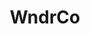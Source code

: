 ---
layout: firm_page
title: "WndrCo"
id: "wndrco.com"
permalink: "/wndrcowndrco.com/"
website: "https://www.wndrco.com"
offices: "Redwood City (United States), Beverly Hills (United States)"
investment_stages: "Seed, Series A"
portfolio_companies: "Airtable, Aura, 1Password, Twingate, 2cents, 100 Thieves, AAVCF4, Abstract, Actual, AdQuick, AFX, Air, Airlift, Albedo Space, Alchemy, All Health, Ambient AI, AMI, Aquabyte, Arc Boat, Arcee AI, Arpeggi, Artie, Artifact, Audioshake, Aumni, Axiom Security, Axios, Backer, Basic.Space, Baton, Beekeeper's Naturals, BesserFM, Birdy Grey, Bobsled, Bond Studio AI, Bount, Breakr, Bubble Builder, Bulletin, Byte Kitchen, CameraIQ, Candid, Carbon38, Cassava, Catalog, Census, Cent, Clique Club, Coactive, Codegen, Community, CompanyCam, Contour, Convictional, Cosmonic, Cuenca, Customuse, Dance Dandy, Dapper Labs, Databricks, Daydream, Deed, Deel, Discord, DoubleLoop, Dover Ecommerce Tech, Elliptic, Ello, Embrace, Encord, End Game Interactive, Ethena, EvenUp, Extra, Felt, FiClub, Fidel, Figma, Finesse, FlowSpace, Flox, FLYR Labs, Force Metrics, Forte Labs, Frame.io, Frond Gem, Gemini, Ghost, Glow, Golden Graffle, Group Shop, Hevo Data, Honeycomb Labs, Houm, House Capital, HUBUC, ID.me, Imbue, Indify, Infatuation - Zagat, Instawork, Jebbit, Jenkins the Valet, Koala, Landline, LiveFlow, Livekit, LOOM, Loop, Lyric - Wheelhouse, Mansa, Matano, Material Security, Merchbar, Mercury, Merit, Mesh Connect, Metaphor, Meter, Metronome, Mickey, Minly, Mixcloud, MIXhalo, Modern Animal Health, Modern Treasury, Modyfi, Mojo, Monti Kids, Monument, MoonPay, Moonship, MSCHF, Multi, Mux, Mystro, Nami ML, Neon, Money Club, Netomi, NexHealth, Node, Nomad Homes, Nomos, Numerade, Nutrisense, Octahedron, Opportunity Fund, Omaze, On Deck, Onchain, OpenComp, Opensea, Opine, Orby.ai, OthersideAI, Outset Capital, Oxio ISP, Pact, Padlet, PadSplit, Pango, Paramark, Parrot, Peel Insights, Phood, Pilot, Placer.AI, Player Zero, Players' Lounge, PlayVS, Ploria, Pod People, Podimo, Pogo, Point.me, Polymarket, Popchew, Portrait Care, Prezo, PrismsVR, Prospect, Provenance, Provenance Technologies, Quake Media, Quibi, Quince, Radien, Rain Instant Pay, Rainbow Studio, Rally Rd, Rally.io, Reprise, Republic, Realm, ROAM, Robinhood, Roli, Royal, Runway, Salesroom, Saturn, Seasons, Sequence, Series Financial, Setscale, Slumberkins, Smitten, Socket, Sourceress, Sparrow, Spiketrap, Sportlogiq, SportsIcon, Spotahome, StageGlass, Statespace Labs, Station, Steady Health, Stem, Step, Stir Studio, Subscript, Super Unlimited, Superlist, Sure App, Sweet, System, Team Whistle, Tellie, Tempest, The Expert, The Young Turks, ThreatOptix, Thrive Global, Tinkergarten, TinyCare, Tracklib, TradeUp, Triangle, Tribevest, Twelve Labs, Twingate, Two Chairs, Ubiquity6, Unify.ai, Upduo, Varo, VC Guide, Versed, Versus, Vimcal, VINN Automotive, ViseAI, VShojo, VVS, Wagmo, Webflow, Wholesail, Whywhywhy, WndrHLTH, Wrapbook, Writer, Yassir, Yellow, Yours, Yuga Labs, Yuzu Health, Zora"
portfolio_link: "https://www.wndrco.com/investment-list"
investment_markets: "Future of Work, Consumer Technology, Cybersecurity, Developer Infrastructure, Digital Media, Information Technology, Venture Capital"
founded_year: "2016"
description: "WndrCo is a holding company and multi-stage technology investment firm focused on re-imagining how people live and work. They invest in transformative growth companies across various sectors, building new companies and investing in high-growth existing ones."
linkedin: "https://www.linkedin.com/company/wndrco"
twitter: "https://twitter.com/wndrco"
instagram: ""
team_page: "https://www.wndrco.com/team"
investor_type: "Venture Capital"
crunchbase: "https://www.crunchbase.com/organization/wndrco-llc"
pitchbook: "https://pitchbook.com/profiles/investor/170084-35"

# SEO Optimization
meta_title: "WndrCo - VC Firm - projectstartups.com"
meta_description: "WndrCo, WndrCo is a holding company and multi-stage technology investment firm focused on re-imagining how people live and work. They invest in transformative..."
meta_keywords: "WndrCo, Future of Work, Consumer Technology, Cybersecurity, Developer Infrastructure, Digital Media, Information Technology, Venture Capital, VC firm, venture capital, startup investor, projectstartups.com"
canonical_url: "https://vc.projectstartups.com/wndrcowndrco.com/"
---